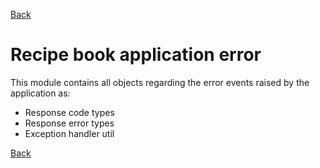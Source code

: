 [Back](../README.md)

# Recipe book application error
This module contains all objects regarding the error events raised by the application as:

- Response code types
- Response error types
- Exception handler util

[Back](../README.md)